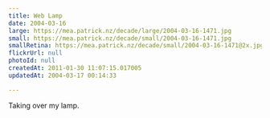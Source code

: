 ```yaml
---
title: Web Lamp
date: 2004-03-16
large: https://mea.patrick.nz/decade/large/2004-03-16-1471.jpg
small: https://mea.patrick.nz/decade/small/2004-03-16-1471.jpg
smallRetina: https://mea.patrick.nz/decade/small/2004-03-16-1471@2x.jpg
flickrUrl: null
photoId: null
createdAt: 2011-01-30 11:07:15.017005
updatedAt: 2004-03-17 00:14:33

---
```

Taking over my lamp.
